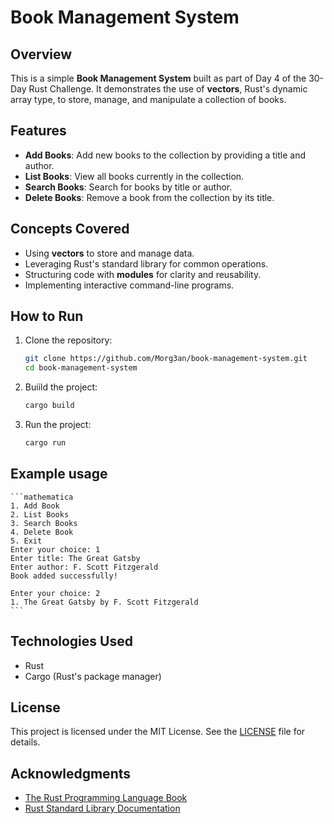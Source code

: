 # Book Management System

## Overview

This is a simple **Book Management System** built as part of Day 4 of the 30-Day Rust Challenge. It demonstrates the use of **vectors**, Rust's dynamic array type, to store, manage, and manipulate a collection of books.  

## Features

- **Add Books**: Add new books to the collection by providing a title and author.
- **List Books**: View all books currently in the collection.
- **Search Books**: Search for books by title or author.
- **Delete Books**: Remove a book from the collection by its title.

## Concepts Covered

- Using **vectors** to store and manage data.
- Leveraging Rust's standard library for common operations.
- Structuring code with **modules** for clarity and reusability.
- Implementing interactive command-line programs.

## How to Run

1. Clone the repository:
   ```bash
   git clone https://github.com/Morg3an/book-management-system.git
   cd book-management-system
   ```
2. Buiild the project:
    ```bash
    cargo build
    ```
3. Run the project:
    ```bash
    cargo run
    ```

## Example usage
    ```mathematica
    1. Add Book
    2. List Books
    3. Search Books
    4. Delete Book
    5. Exit
    Enter your choice: 1
    Enter title: The Great Gatsby
    Enter author: F. Scott Fitzgerald
    Book added successfully!

    Enter your choice: 2
    1. The Great Gatsby by F. Scott Fitzgerald
    ```


## Technologies Used
- Rust
- Cargo (Rust's package manager)

## License
This project is licensed under the MIT License. See the [LICENSE](LICENSE) file for details.

## Acknowledgments
- [The Rust Programming Language Book](https://doc.rust-lang.org/book/)
- [Rust Standard Library Documentation](https://doc.rust-lang.org/std/)

